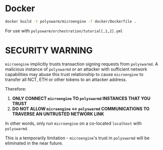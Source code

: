 # Docker

```sh
docker build -t polyswarm/microengine -f docker/Dockerfile .
```
For use with `polyswarm/orchestration/tutorial[,1,2].yml`
# SECURITY WARNING

`microengine` implicitly trusts transaction signing requests from `polyswarmd`.
A malicious instance of `polyswarmd` or an attacker with sufficient network capabilities may abuse this trust relationship to cause `microengine` to transfer all NCT, ETH or other tokens to an attacker address.

Therefore: 
1. **ONLY CONNECT `microengine` TO `polyswarmd` INSTANCES THAT YOU TRUST**
2. **DO NOT ALLOW `microengine` <-> `polyswarmd` COMMUNICATIONS TO TRAVERSE AN UNTRUSTED NETWORK LINK**

In other words, only run `microengine` on a co-located `localhost` with `polyswarmd`.

This is a temporarily limitation - `microengine`'s trust in `polyswarmd` will be eliminated in the near future.
